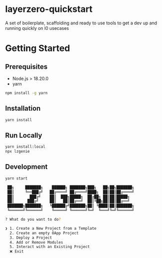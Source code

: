 # layerzero-quickstart
A set of boilerplate, scaffolding and ready to use tools to get a dev up and running quickly on l0 usecases

# Getting Started

## Prerequisites

- Node.js > 18.20.0
- yarn

```bash
npm install -g yarn
```

## Installation

```bash
yarn install
```

## Run Locally

```bash
yarn install:local
npx lzgenie
```

## Development

```bash
yarn start
```

```bash
 ██╗     ███████╗    ██████╗ ███████╗███╗   ██╗██╗███████╗
 ██║     ╚══███╔╝   ██╔════╝ ██╔════╝████╗  ██║██║██╔════╝
 ██║       ███╔╝    ██║  ███╗█████╗  ██╔██╗ ██║██║█████╗  
 ██║      ███╔╝     ██║   ██║██╔══╝  ██║╚██╗██║██║██╔══╝  
 ███████╗███████╗   ╚██████╔╝███████╗██║ ╚████║██║███████╗
 ╚══════╝╚══════╝    ╚═════╝ ╚══════╝╚═╝  ╚═══╝╚═╝╚══════╝

? What do you want to do?

❯ 1. Create a New Project from a Template
  2. Create an empty OApp Project
  3. Deploy a Project
  4. Add or Remove Modules
  5. Interact with an Existing Project
  ❌ Exit
```